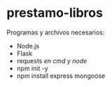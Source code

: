 # prestamo-libros

Programas y archivos necesarios:

- Node.js
- Flask
- requests *en cmd y node*
- npm init -y
- npm install express mongoose